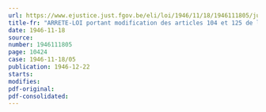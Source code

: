 ```yaml
---
url: https://www.ejustice.just.fgov.be/eli/loi/1946/11/18/1946111805/justel
title-fr: "ARRETE-LOI portant modification des articles 104 et 125 de la loi du 4 août 1930 portant généralisation des allocations familiales en faveur des travailleurs salariés et de l'article 243 de l'arrêté royal organique du 22 décembre 1938 du régime des allocations familiales pour non-salariés"
date: 1946-11-18
source:
number: 1946111805
page: 10424
case: 1946-11-18/05
publication: 1946-12-22
starts:
modifies:
pdf-original:
pdf-consolidated:
---
```


